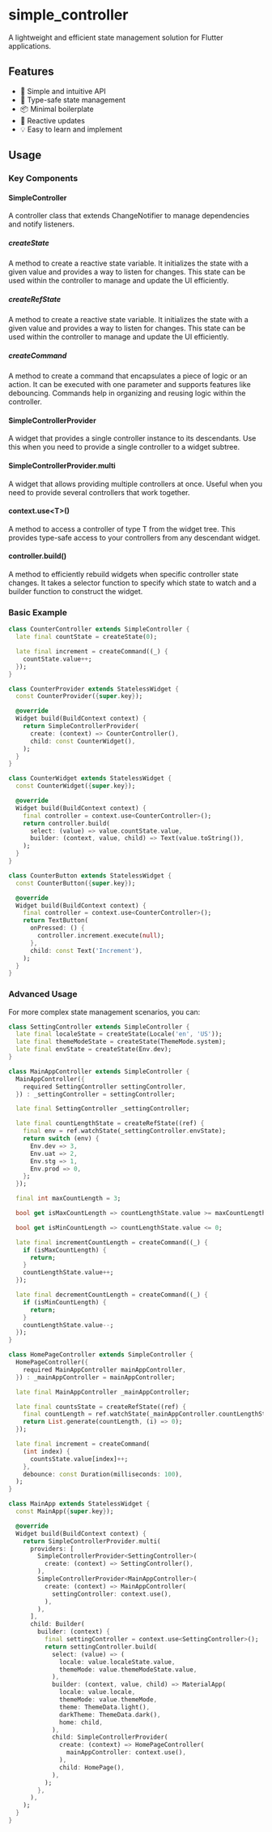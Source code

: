 # simple_controller

A lightweight and efficient state management solution for Flutter applications.

## Features

- 🚀 Simple and intuitive API
- 🎯 Type-safe state management
- 📦 Minimal boilerplate
- 🔄 Reactive updates
- 💡 Easy to learn and implement

## Usage

### Key Components

#### SimpleController

A controller class that extends ChangeNotifier to manage dependencies and notify listeners.

##### createState

A method to create a reactive state variable. It initializes the state with a given value and provides a way to listen for changes. This state can be used within the controller to manage and update the UI efficiently.

##### createRefState

A method to create a reactive state variable. It initializes the state with a given value and provides a way to listen for changes. This state can be used within the controller to manage and update the UI efficiently.

##### createCommand

A method to create a command that encapsulates a piece of logic or an action. It can be executed with one parameter and supports features like debouncing. Commands help in organizing and reusing logic within the controller.

#### SimpleControllerProvider

A widget that provides a single controller instance to its descendants. Use this when you need to provide a single controller to a widget subtree.

#### SimpleControllerProvider.multi

A widget that allows providing multiple controllers at once. Useful when you need to provide several controllers that work together.

#### context.use\<T>()

A method to access a controller of type T from the widget tree. This provides type-safe access to your controllers from any descendant widget.

#### controller.build()

A method to efficiently rebuild widgets when specific controller state changes. It takes a selector function to specify which state to watch and a builder function to construct the widget.

### Basic Example

```dart
class CounterController extends SimpleController {
  late final countState = createState(0);

  late final increment = createCommand((_) {
    countState.value++;
  });
}

class CounterProvider extends StatelessWidget {
  const CounterProvider({super.key});

  @override
  Widget build(BuildContext context) {
    return SimpleControllerProvider(
      create: (context) => CounterController(),
      child: const CounterWidget(),
    );
  }
}

class CounterWidget extends StatelessWidget {
  const CounterWidget({super.key});

  @override
  Widget build(BuildContext context) {
    final controller = context.use<CounterController>();
    return controller.build(
      select: (value) => value.countState.value,
      builder: (context, value, child) => Text(value.toString()),
    );
  }
}

class CounterButton extends StatelessWidget {
  const CounterButton({super.key});

  @override
  Widget build(BuildContext context) {
    final controller = context.use<CounterController>();
    return TextButton(
      onPressed: () {
        controller.increment.execute(null);
      },
      child: const Text('Increment'),
    );
  }
}
```

### Advanced Usage

For more complex state management scenarios, you can:

```dart
class SettingController extends SimpleController {
  late final localeState = createState(Locale('en', 'US'));
  late final themeModeState = createState(ThemeMode.system);
  late final envState = createState(Env.dev);
}

class MainAppController extends SimpleController {
  MainAppController({
    required SettingController settingController,
  }) : _settingController = settingController;

  late final SettingController _settingController;

  late final countLengthState = createRefState((ref) {
    final env = ref.watchState(_settingController.envState);
    return switch (env) {
      Env.dev => 3,
      Env.uat => 2,
      Env.stg => 1,
      Env.prod => 0,
    };
  });

  final int maxCountLength = 3;

  bool get isMaxCountLength => countLengthState.value >= maxCountLength;

  bool get isMinCountLength => countLengthState.value <= 0;

  late final incrementCountLength = createCommand((_) {
    if (isMaxCountLength) {
      return;
    }
    countLengthState.value++;
  });

  late final decrementCountLength = createCommand((_) {
    if (isMinCountLength) {
      return;
    }
    countLengthState.value--;
  });
}

class HomePageController extends SimpleController {
  HomePageController({
    required MainAppController mainAppController,
  }) : _mainAppController = mainAppController;

  late final MainAppController _mainAppController;

  late final countsState = createRefState((ref) {
    final countLength = ref.watchState(_mainAppController.countLengthState);
    return List.generate(countLength, (i) => 0);
  });

  late final increment = createCommand(
    (int index) {
      countsState.value[index]++;
    },
    debounce: const Duration(milliseconds: 100),
  );
}

class MainApp extends StatelessWidget {
  const MainApp({super.key});

  @override
  Widget build(BuildContext context) {
    return SimpleControllerProvider.multi(
      providers: [
        SimpleControllerProvider<SettingController>(
          create: (context) => SettingController(),
        ),
        SimpleControllerProvider<MainAppController>(
          create: (context) => MainAppController(
            settingController: context.use(),
          ),
        ),
      ],
      child: Builder(
        builder: (context) {
          final settingController = context.use<SettingController>();
          return settingController.build(
            select: (value) => (
              locale: value.localeState.value,
              themeMode: value.themeModeState.value,
            ),
            builder: (context, value, child) => MaterialApp(
              locale: value.locale,
              themeMode: value.themeMode,
              theme: ThemeData.light(),
              darkTheme: ThemeData.dark(),
              home: child,
            ),
            child: SimpleControllerProvider(
              create: (context) => HomePageController(
                mainAppController: context.use(),
              ),
              child: HomePage(),
            ),
          );
        },
      ),
    );
  }
}
```
